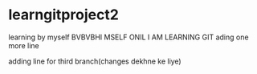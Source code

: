 # learngitproject2
learning by myself
BVBVBHI MSELF ONIL I AM LEARNING GIT
ading one more line


adding line for third branch(changes dekhne ke liye) 
